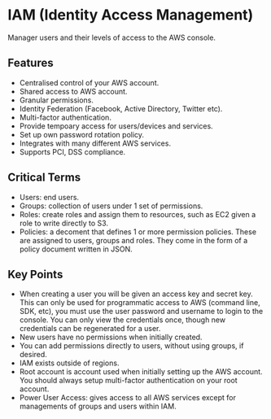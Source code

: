 # IAM (Identity Access Management)
Manager users and their levels of access to the AWS console. 
## Features
- Centralised control of your AWS account. 
- Shared access to AWS account. 
- Granular permissions. 
- Identity Federation (Facebook, Active Directory, Twitter etc).
- Multi-factor authentication. 
- Provide tempoary access for users/devices and services. 
- Set up own password rotation policy. 
- Integrates with many different AWS services.
- Supports PCI, DSS compliance. 
## Critical Terms 
- Users: end users. 
- Groups: collection of users under 1 set of permissions. 
- Roles: create roles and assign them to resources, such as EC2 given a role to write directly to S3. 
- Policies: a decoment that defines 1 or more permission policies. These are assigned to users, groups and roles. They come in the form of a policy document written in JSON. 
## Key Points
- When creating a user you will be given an access key and secret key. This can only be used for programmatic access to AWS (command line, SDK, etc), you must use the user password and username to login to the console. You can only view the credentials once, though new credentials can be regenerated for a user. 
- New users have no permissions when initially created. 
- You can add permissions directly to users, without using groups, if desired. 
- IAM exists outside of regions. 
- Root account is account used when initially setting up the AWS account. You should always setup multi-factor authentication on your root account.
- Power User Access: gives access to all AWS services except for managements of groups and users within IAM. 

